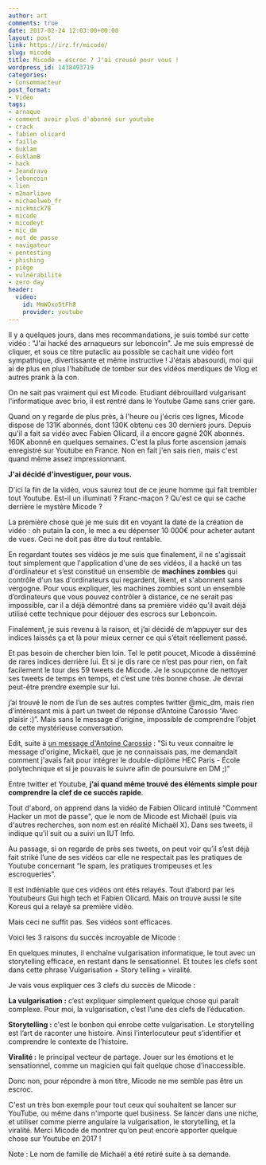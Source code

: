 ```yaml
---
author: art
comments: true
date: 2017-02-24 12:03:00+00:00
layout: post
link: https://irz.fr/micode/
slug: micode
title: Micode = escroc ? J'ai creusé pour vous !
wordpress_id: 1438493719
categories:
- Consommacteur
post_format:
- Vidéo
tags:
- arnaque
- comment avoir plus d'abonné sur youtube
- crack
- fabien olicard
- faille
- Guklam
- GuklamB
- hack
- Jeandravo
- leboncoin
- lien
- m2marliave
- michaelweb_fr
- mickmick78
- micode
- micodeyt
- mic_dm
- mot de passe
- navigateur
- pentesting
- phishing
- piège
- vulnérabilité
- zero day
header:
  video:
    id: MmWOxo5tFh8
    provider: youtube
---
```


Il y a quelques jours, dans mes recommandations, je suis tombé sur cette vidéo : "J'ai hacké des arnaqueurs sur leboncoin". Je me suis empressé de cliquer, et sous ce titre putaclic au possible se cachait une vidéo fort sympathique, divertissante et même instructive ! J'étais abasourdi, moi qui ai de plus en plus l'habitude de tomber sur des vidéos merdiques de Vlog et autres prank à la con.<!-- more -->

On ne sait pas vraiment qui est Micode. Etudiant débrouillard vulgarisant l'informatique avec brio, il est rentré dans le Youtube Game sans crier gare.

Quand on y regarde de plus près, à l'heure ou j'écris ces lignes, Micode dispose de 131K abonnés, dont 130K obtenu ces 30 derniers jours. Depuis qu'il a fait sa vidéo avec Fabien Olicard, il a encore gagné 20K abonnés. 160K abonné en quelques semaines. C'est la plus forte ascension jamais enregistré sur Youtube en France. Non en fait j'en sais rien, mais c'est quand même assez impressionnant.

**J'ai décidé d'investiguer, pour vous.**

D'ici la fin de la vidéo, vous saurez tout de ce jeune homme qui fait trembler tout Youtube. Est-il un illuminati ? Franc-maçon ? Qu'est ce qui se cache derrière le mystère Micode ?

La première chose que je me suis dit en voyant la date de la création de vidéo : oh putain la con, le mec a eu dépenser 10 000€ pour acheter autant de vues. Ceci ne doit pas être du tout rentable.

En regardant toutes ses vidéos je me suis que finalement, il ne s'agissait tout simplement que l'application d'une de ses vidéos, il a hacké un tas d'ordinateur et s’est constitué un ensemble de **machines zombies** qui contrôle d'un tas d'ordinateurs qui regardent, likent, et s'abonnent sans vergogne. Pour vous expliquer, les machines zombies sont un ensemble d’ordinateurs que vous pouvez contrôler à distance, ce ne serait pas impossible, car il a déjà démontré dans sa première vidéo qu’il avait déjà utilisé cette technique pour déjouer des escrocs sur Leboncoin.

Finalement, je suis revenu à la raison, et j’ai décidé de m’appuyer sur des indices laissés ça et là pour mieux cerner ce qui s’était réellement passé.

Et pas besoin de chercher bien loin. Tel le petit poucet, Micode à disséminé de rares indices derrière lui. Et si je dis rare ce n’est pas pour rien, on fait facilement le tour des 59 tweets de Micode. Je le soupçonne de nettoyer ses tweets de temps en temps, et c’est une très bonne chose. Je devrai peut-être prendre exemple sur lui.

j’ai trouvé le nom de l’un de ses autres comptes twitter @mic_dm, mais rien d’intéressant mis à part un tweet de réponse d’Antoine Carossio “Avec plaisir :)”. Mais sans le message d’origine, impossible de comprendre l’objet de cette mystérieuse conversation.

Edit, suite à [un message d'Antoine Carossio](https://www.youtube.com/watch?v=MmWOxo5tFh8&lc=z12xhn0pyobqhbyy204cf13bnvagvfea1y40k) : "Si tu veux connaitre le message d'origine, Mickaël, que je ne connaissais pas, me demandait comment j'avais fait pour intégrer le double-diplôme HEC Paris - École polytechnique et si je pouvais le suivre afin de poursuivre en DM ;)"

Entre twitter et Youtube, **j’ai quand même trouvé des éléments simple pour comprendre la clef de ce succès rapide**.

Tout d'abord, on apprend dans la vidéo de Fabien Olicard intitulé "Comment Hacker un mot de passe", que le nom de Micode est Michaël (puis via d'autres recherches, son nom est en réalité Michaël X). Dans ses tweets, il indique qu’il suit ou a suivi un IUT Info.

Au passage, si on regarde de près ses tweets, on peut voir qu’il s’est déjà fait striké l’une de ses vidéos car elle ne respectait pas les pratiques de Youtube concernant “le spam, les pratiques trompeuses et les escroqueries”.

Il est indéniable que ces vidéos ont étés relayés. Tout d’abord par les Youtubeurs Gui high tech et Fabien Olicard. Mais on trouve aussi le site Koreus qui a relayé sa première vidéo.

Mais ceci ne suffit pas. Ses vidéos sont efficaces.

Voici les 3 raisons du succès incroyable de Micode :


En quelques minutes, il enchaîne vulgarisation informatique, le tout avec un storytelling efficace, en restant dans le sensationnel. Et toutes les clefs sont dans cette phrase Vulgarisation + Story telling + viralité.

Je vais vous expliquer ces 3 clefs du succès de Micode :

**La vulgarisation :** c’est expliquer simplement quelque chose qui paraît complexe. Pour moi, la vulgarisation, c’est l’une des clefs de l’éducation.

**Storytelling :** c'est le bonbon qui enrobe cette vulgarisation. Le storytelling est l’art de raconter une histoire. Ainsi l’interlocuteur peut s’identifier et comprendre le contexte de l’histoire.

**Viralité :** le principal vecteur de partage. Jouer sur les émotions et le sensationnel, comme un magicien qui fait quelque chose d’inaccessible.

Donc non, pour répondre à mon titre, Micode ne me semble pas être un escroc.

C'est un très bon exemple pour tout ceux qui souhaitent se lancer sur YouTube, ou même dans n'importe quel business. Se lancer dans une niche, et utiliser comme pierre angulaire la vulgarisation, le storytelling, et la viralité. Merci Micode de montrer qu’on peut encore apporter quelque chose sur Youtube en 2017 !


Note : Le nom de famille de Michaël a été retiré suite à sa demande.
